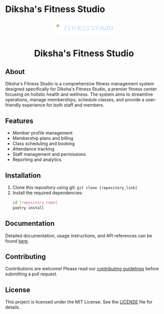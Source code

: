  # Diksha's Fitness Studio

<div style="text-align: center">
  <img src="/src/static/img/logo.png" alt="Diksha's Fitness Studio Logo" width="200"/>
  <h1>Diksha's Fitness Studio</h1>
</div>

## About
Diksha's Fitness Studio is a comprehensive fitness management system designed specifically for Diksha's Fitness Studio, a premier fitness center focusing on holistic health and wellness. The system aims to streamline operations, manage memberships, schedule classes, and provide a user-friendly experience for both staff and members.

## Features
- Member profile management
- Membership plans and billing
- Class scheduling and booking
- Attendance tracking
- Staff management and permissions
- Reporting and analytics

## Installation
1. Clone this repository using git: `git clone [repository_link]`
2. Install the required dependencies:
   ```bash
   cd [repository_name]
   poetry install

## Documentation
Detailed documentation, usage instructions, and API references can be found [here](link_to_documentation).

## Contributing
Contributions are welcome! Please read our [contributing guidelines](link_to_contributing_guidelines) before submitting a pull request.

## License
This project is licensed under the MIT License. See the [LICENSE](https://github.com/prathameshkhade/dikshas-fitness-studio?tab=MIT-1-ov-file) file for details.
